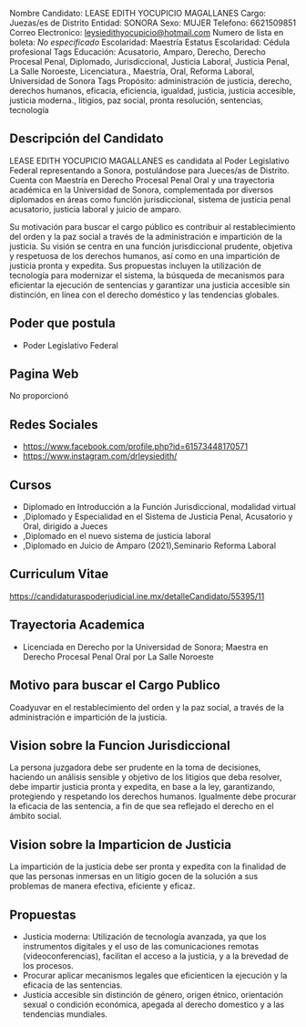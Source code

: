 Nombre Candidato: LEASE EDITH YOCUPICIO MAGALLANES
Cargo: Juezas/es de Distrito
Entidad: SONORA
Sexo: MUJER
Telefono: 6621509851
Correo Electronico: leysiedithyocupicio@hotmail.com
Numero de lista en boleta: *No especificado*
Escolaridad: Maestría
Estatus Escolaridad: Cédula profesional
Tags Educación: Acusatorio, Amparo, Derecho, Derecho Procesal Penal, Diplomado, Jurisdiccional, Justicia Laboral, Justicia Penal, La Salle Noroeste, Licenciatura., Maestría, Oral, Reforma Laboral, Universidad de Sonora
Tags Propósito: administración de justicia, derecho, derechos humanos, eficacia, eficiencia, igualdad, justicia, justicia accesible, justicia moderna., litigios, paz social, pronta resolución, sentencias, tecnología


## Descripción del Candidato 

LEASE EDITH YOCUPICIO MAGALLANES es candidata al Poder Legislativo Federal representando a Sonora, postulándose para Jueces/as de Distrito. Cuenta con Maestría en Derecho Procesal Penal Oral y una trayectoria académica en la Universidad de Sonora, complementada por diversos diplomados en áreas como función jurisdiccional, sistema de justicia penal acusatorio, justicia laboral y juicio de amparo. 

Su motivación para buscar el cargo público es contribuir al restablecimiento del orden y la paz social a través de la administración e impartición de la justicia. Su visión se centra en una función jurisdiccional prudente, objetiva y respetuosa de los derechos humanos, así como en una impartición de justicia pronta y expedita. Sus propuestas incluyen la utilización de tecnología para modernizar el sistema, la búsqueda de mecanismos para eficientar la ejecución de sentencias y garantizar una justicia accesible sin distinción, en línea con el derecho doméstico y las tendencias globales.


## Poder que postula

- Poder Legislativo Federal


## Pagina Web

No proporcionó


## Redes Sociales

- https://www.facebook.com/profile.php?id=61573448170571
- https://www.instagram.com/drleysiedith/


## Cursos

- Diplomado en Introducción a la Función Jurisdiccional, modalidad virtual
- ,Diplomado y Especialidad en el Sistema de Justicia Penal, Acusatorio y Oral, dirigido a Jueces
- ,Diplomado en el nuevo sistema de justicia laboral
- ,Diplomado en Juicio de Amparo (2021),Seminario Reforma Laboral


## Curriculum Vitae

https://candidaturaspoderjudicial.ine.mx/detalleCandidato/55395/11


## Trayectoria Academica

- Licenciada en Derecho por la Universidad de Sonora; Maestra en Derecho Procesal Penal Oral por La Salle Noroeste


## Motivo para buscar el Cargo Publico

Coadyuvar en el restablecimiento del orden y la paz social, a través de la administración e impartición de la justicia.


## Vision sobre la Funcion Jurisdiccional

La persona juzgadora debe ser prudente en la toma de decisiones, haciendo un análisis sensible y objetivo de los litigios que deba resolver, debe impartir justicia pronta y expedita, en base a la ley, garantizando, protegiendo y respetando los derechos humanos. Igualmente debe procurar la eficacia de las sentencia, a fin de que sea reflejado el derecho en el ámbito social.


## Vision sobre la Imparticion de Justicia

La impartición de la justicia debe ser pronta y expedita con la finalidad de que las personas inmersas en un litigio gocen de la solución a sus problemas de manera efectiva, eficiente y eficaz.


## Propuestas

- Justicia moderna: Utilización de tecnología avanzada, ya que los instrumentos digitales y el uso de las comunicaciones remotas (videoconferencias), facilitan el acceso a la justicia, y a la brevedad de los procesos.
- Procurar aplicar mecanismos legales que eficienticen la ejecución y la eficacia de las sentencias.
- Justicia accesible sin distinción de género, origen étnico, orientación sexual o condición económica, apegada al derecho domestico y a las tendencias mundiales.

